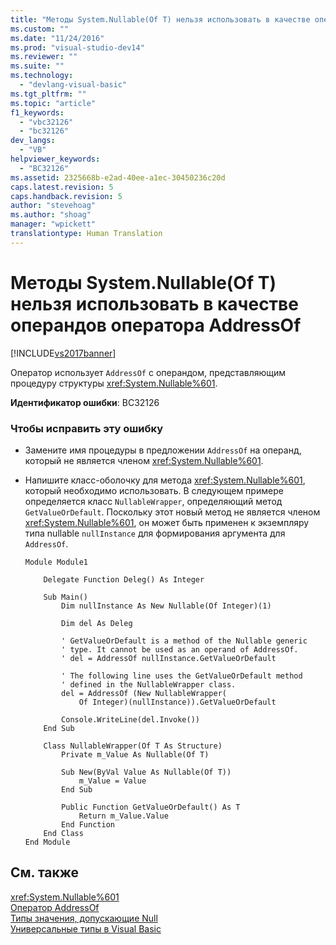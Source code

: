 ```yaml
---
title: "Методы System.Nullable(Of T) нельзя использовать в качестве операндов оператора AddressOf | Microsoft Docs"
ms.custom: ""
ms.date: "11/24/2016"
ms.prod: "visual-studio-dev14"
ms.reviewer: ""
ms.suite: ""
ms.technology: 
  - "devlang-visual-basic"
ms.tgt_pltfrm: ""
ms.topic: "article"
f1_keywords: 
  - "vbc32126"
  - "bc32126"
dev_langs: 
  - "VB"
helpviewer_keywords: 
  - "BC32126"
ms.assetid: 2325668b-e2ad-40ee-a1ec-30450236c20d
caps.latest.revision: 5
caps.handback.revision: 5
author: "stevehoag"
ms.author: "shoag"
manager: "wpickett"
translationtype: Human Translation
---
```

# Методы System.Nullable(Of T) нельзя использовать в качестве операндов оператора AddressOf
[!INCLUDE[vs2017banner](../../../csharp/includes/vs2017banner.md)]

Оператор использует `AddressOf` с операндом, представляющим процедуру структуры <xref:System.Nullable%601>.  
  
 **Идентификатор ошибки**: BC32126  
  
### Чтобы исправить эту ошибку  
  
-   Замените имя процедуры в предложении `AddressOf` на операнд, который не является членом <xref:System.Nullable%601>.  
  
-   Напишите класс\-оболочку для метода <xref:System.Nullable%601>, который необходимо использовать.  В следующем примере определяется класс `NullableWrapper`, определяющий метод `GetValueOrDefault`.  Поскольку этот новый метод не является членом <xref:System.Nullable%601>, он может быть применен к экземпляру типа nullable `nullInstance` для формирования аргумента для `AddressOf`.  
  
    ```vb#  
    Module Module1  
  
        Delegate Function Deleg() As Integer  
  
        Sub Main()  
            Dim nullInstance As New Nullable(Of Integer)(1)  
  
            Dim del As Deleg  
  
            ' GetValueOrDefault is a method of the Nullable generic  
            ' type. It cannot be used as an operand of AddressOf.  
            ' del = AddressOf nullInstance.GetValueOrDefault  
  
            ' The following line uses the GetValueOrDefault method  
            ' defined in the NullableWrapper class.  
            del = AddressOf (New NullableWrapper(  
                Of Integer)(nullInstance)).GetValueOrDefault  
  
            Console.WriteLine(del.Invoke())  
        End Sub  
  
        Class NullableWrapper(Of T As Structure)  
            Private m_Value As Nullable(Of T)  
  
            Sub New(ByVal Value As Nullable(Of T))  
                m_Value = Value  
            End Sub  
  
            Public Function GetValueOrDefault() As T  
                Return m_Value.Value  
            End Function  
        End Class  
    End Module  
    ```  
  
## См. также  
 <xref:System.Nullable%601>   
 [Оператор AddressOf](../../../visual-basic/language-reference/operators/addressof-operator.md)   
 [Типы значения, допускающие Null](../../../visual-basic/programming-guide/language-features/data-types/nullable-value-types.md)   
 [Универсальные типы в Visual Basic](../../../visual-basic/programming-guide/language-features/data-types/generic-types.md)